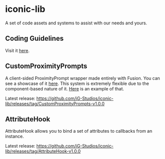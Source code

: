 # iconic-lib
A set of code assets and systems to assist with our needs and yours.

## Coding Guidelines
Visit it [here](/Guidelines/index.md).

## CustomProximityPrompts
A client-sided ProximityPrompt wrapper made entirely with Fusion.
You can see a showcase of it [here](https://twitter.com/iGottic_Real/status/1759282721744998633).
This system is extremely flexible due to the component-based nature of it. [Here](https://twitter.com/iGottic_Real/status/1759597465156600268) is an example of that.

Latest release: https://github.com/iG-Studios/iconic-lib/releases/tag/CustomProximityPrompts-v1.0.0

## AttributeHook
AttributeHook allows you to bind a set of attributes to callbacks from an instance.

Latest release: https://github.com/iG-Studios/iconic-lib/releases/tag/AttributeHook-v1.0.0